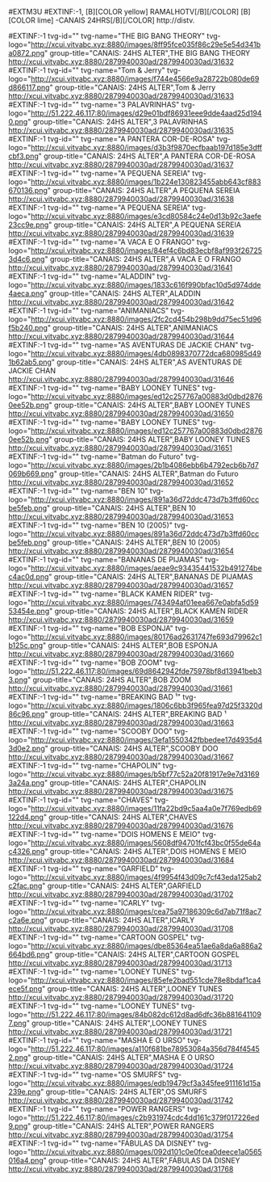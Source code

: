 




#EXTM3U
#EXTINF:-1, [B][COLOR  yellow] RAMALHOTV[/B][/COLOR]  [B][COLOR lime] -CANAIS 24HRS[/B][/COLOR]
http://distv.

#EXTINF:-1 tvg-id="" tvg-name="THE BIG BANG THEORY" tvg-logo="http://xcui.vitvabc.xyz:8880/images/8ff95fce035f86c29e5e54d341ba0872.png" group-title="CANAIS: 24HS ALTER",THE BIG BANG THEORY
http://xcui.vitvabc.xyz:8880/2879940030ad/2879940030ad/31632
#EXTINF:-1 tvg-id="" tvg-name="Tom & Jerry" tvg-logo="http://xcui.vitvabc.xyz:8880/images/f744e4566e9a28722b080de69d866117.png" group-title="CANAIS: 24HS ALTER",Tom & Jerry
http://xcui.vitvabc.xyz:8880/2879940030ad/2879940030ad/31633
#EXTINF:-1 tvg-id="" tvg-name="3 PALAVRINHAS" tvg-logo="http://51.222.46.117:80/images/d29e01bdf86931eee9dde4aad25d1940.png" group-title="CANAIS: 24HS ALTER",3 PALAVRINHAS
http://xcui.vitvabc.xyz:8880/2879940030ad/2879940030ad/31635
#EXTINF:-1 tvg-id="" tvg-name="A PANTERA COR-DE-ROSA" tvg-logo="http://xcui.vitvabc.xyz:8880/images/d3b3f9870ecfbaab197d185e3dffcbf3.png" group-title="CANAIS: 24HS ALTER",A PANTERA COR-DE-ROSA
http://xcui.vitvabc.xyz:8880/2879940030ad/2879940030ad/31637
#EXTINF:-1 tvg-id="" tvg-name="A PEQUENA SEREIA" tvg-logo="http://xcui.vitvabc.xyz:8880/images/1b224e130823455abb643cf883670136.png" group-title="CANAIS: 24HS ALTER",A PEQUENA SEREIA
http://xcui.vitvabc.xyz:8880/2879940030ad/2879940030ad/31638
#EXTINF:-1 tvg-id="" tvg-name="A PEQUENA SEREIA" tvg-logo="http://xcui.vitvabc.xyz:8880/images/e3cd80584c24e0d13b92c3aefe23cc9e.png" group-title="CANAIS: 24HS ALTER",A PEQUENA SEREIA
http://xcui.vitvabc.xyz:8880/2879940030ad/2879940030ad/31639
#EXTINF:-1 tvg-id="" tvg-name="A VACA E O FRANGO" tvg-logo="http://xcui.vitvabc.xyz:8880/images/84ef4c6bd83ecbf8af993f267253d4c6.png" group-title="CANAIS: 24HS ALTER",A VACA E O FRANGO
http://xcui.vitvabc.xyz:8880/2879940030ad/2879940030ad/31641
#EXTINF:-1 tvg-id="" tvg-name="ALADDIN" tvg-logo="http://xcui.vitvabc.xyz:8880/images/1833c616f990bfac10d5d974dde4aeca.png" group-title="CANAIS: 24HS ALTER",ALADDIN
http://xcui.vitvabc.xyz:8880/2879940030ad/2879940030ad/31642
#EXTINF:-1 tvg-id="" tvg-name="ANIMANIACS" tvg-logo="http://xcui.vitvabc.xyz:8880/images/2fc2cd454b298b9dd75ec51d96f5b240.png" group-title="CANAIS: 24HS ALTER",ANIMANIACS
http://xcui.vitvabc.xyz:8880/2879940030ad/2879940030ad/31644
#EXTINF:-1 tvg-id="" tvg-name="AS AVENTURAS DE JACKIE CHAN" tvg-logo="http://xcui.vitvabc.xyz:8880/images/4db0898370772dca680985d491b62ab5.png" group-title="CANAIS: 24HS ALTER",AS AVENTURAS DE JACKIE CHAN
http://xcui.vitvabc.xyz:8880/2879940030ad/2879940030ad/31646
#EXTINF:-1 tvg-id="" tvg-name="BABY LOONEY TUNES" tvg-logo="http://xcui.vitvabc.xyz:8880/images/ed12c257767a00883d0dbd28760ee52b.png" group-title="CANAIS: 24HS ALTER",BABY LOONEY TUNES
http://xcui.vitvabc.xyz:8880/2879940030ad/2879940030ad/31650
#EXTINF:-1 tvg-id="" tvg-name="BABY LOONEY TUNES" tvg-logo="http://xcui.vitvabc.xyz:8880/images/ed12c257767a00883d0dbd28760ee52b.png" group-title="CANAIS: 24HS ALTER",BABY LOONEY TUNES
http://xcui.vitvabc.xyz:8880/2879940030ad/2879940030ad/31651
#EXTINF:-1 tvg-id="" tvg-name="Batman do Futuro" tvg-logo="http://xcui.vitvabc.xyz:8880/images/2b1b4086ebb6b4792ecb6b7d7069b669.png" group-title="CANAIS: 24HS ALTER",Batman do Futuro
http://xcui.vitvabc.xyz:8880/2879940030ad/2879940030ad/31652
#EXTINF:-1 tvg-id="" tvg-name="BEN 10" tvg-logo="http://xcui.vitvabc.xyz:8880/images/891a36d72ddc473d7b3ffd60ccbe5feb.png" group-title="CANAIS: 24HS ALTER",BEN 10
http://xcui.vitvabc.xyz:8880/2879940030ad/2879940030ad/31653
#EXTINF:-1 tvg-id="" tvg-name="BEN 10 (2005)" tvg-logo="http://xcui.vitvabc.xyz:8880/images/891a36d72ddc473d7b3ffd60ccbe5feb.png" group-title="CANAIS: 24HS ALTER",BEN 10 (2005)
http://xcui.vitvabc.xyz:8880/2879940030ad/2879940030ad/31654
#EXTINF:-1 tvg-id="" tvg-name="BANANAS DE PIJAMAS" tvg-logo="http://xcui.vitvabc.xyz:8880/images/aeae9c93435441532b491274bec4ac0d.png" group-title="CANAIS: 24HS ALTER",BANANAS DE PIJAMAS
http://xcui.vitvabc.xyz:8880/2879940030ad/2879940030ad/31657
#EXTINF:-1 tvg-id="" tvg-name="BLACK KAMEN RIDER" tvg-logo="http://xcui.vitvabc.xyz:8880/images/743494af01eea667e0abfa5d5953454e.png" group-title="CANAIS: 24HS ALTER",BLACK KAMEN RIDER
http://xcui.vitvabc.xyz:8880/2879940030ad/2879940030ad/31659
#EXTINF:-1 tvg-id="" tvg-name="BOB ESPONJA" tvg-logo="http://xcui.vitvabc.xyz:8880/images/80176ad2631747fe693d79962c1b125c.png" group-title="CANAIS: 24HS ALTER",BOB ESPONJA
http://xcui.vitvabc.xyz:8880/2879940030ad/2879940030ad/31660
#EXTINF:-1 tvg-id="" tvg-name="BOB ZOOM" tvg-logo="http://51.222.46.117:80/images/69d8642942fde75978bf8d13941beb33.png" group-title="CANAIS: 24HS ALTER",BOB ZOOM
http://xcui.vitvabc.xyz:8880/2879940030ad/2879940030ad/31661
#EXTINF:-1 tvg-id="" tvg-name="BREAKING BAD ¹" tvg-logo="http://xcui.vitvabc.xyz:8880/images/1806c6bb3f965fea97d25f3320d86c96.png" group-title="CANAIS: 24HS ALTER",BREAKING BAD ¹
http://xcui.vitvabc.xyz:8880/2879940030ad/2879940030ad/31663
#EXTINF:-1 tvg-id="" tvg-name="SCOOBY DOO" tvg-logo="http://xcui.vitvabc.xyz:8880/images/3efa1550342fbbedee17d4935d43d0e2.png" group-title="CANAIS: 24HS ALTER",SCOOBY DOO
http://xcui.vitvabc.xyz:8880/2879940030ad/2879940030ad/31667
#EXTINF:-1 tvg-id="" tvg-name="CHAPOLIN" tvg-logo="http://xcui.vitvabc.xyz:8880/images/b5bf77c52a20f81917e9e7d31693a24a.png" group-title="CANAIS: 24HS ALTER",CHAPOLIN
http://xcui.vitvabc.xyz:8880/2879940030ad/2879940030ad/31675
#EXTINF:-1 tvg-id="" tvg-name="CHAVES" tvg-logo="http://xcui.vitvabc.xyz:8880/images/11fa22bd9c5aa4a0e7f769edb69122d4.png" group-title="CANAIS: 24HS ALTER",CHAVES
http://xcui.vitvabc.xyz:8880/2879940030ad/2879940030ad/31676
#EXTINF:-1 tvg-id="" tvg-name="DOIS HOMENS E MEIO" tvg-logo="http://xcui.vitvabc.xyz:8880/images/5608df94701fcf43bc0f55de64ac4326.png" group-title="CANAIS: 24HS ALTER",DOIS HOMENS E MEIO
http://xcui.vitvabc.xyz:8880/2879940030ad/2879940030ad/31684
#EXTINF:-1 tvg-id="" tvg-name="GARFIELD" tvg-logo="http://xcui.vitvabc.xyz:8880/images/4f9954f43d09c7cf43eda125ab2c2fac.png" group-title="CANAIS: 24HS ALTER",GARFIELD
http://xcui.vitvabc.xyz:8880/2879940030ad/2879940030ad/31702
#EXTINF:-1 tvg-id="" tvg-name="ICARLY" tvg-logo="http://xcui.vitvabc.xyz:8880/images/cea75a97186309c6d7ab71f8ac7c2a6e.png" group-title="CANAIS: 24HS ALTER",ICARLY
http://xcui.vitvabc.xyz:8880/2879940030ad/2879940030ad/31708
#EXTINF:-1 tvg-id="" tvg-name="CARTOON GOSPEL" tvg-logo="http://xcui.vitvabc.xyz:8880/images/dbe85364ea51ae6a8da6a886a2664bd6.png" group-title="CANAIS: 24HS ALTER",CARTOON GOSPEL
http://xcui.vitvabc.xyz:8880/2879940030ad/2879940030ad/31713
#EXTINF:-1 tvg-id="" tvg-name="LOONEY TUNES" tvg-logo="http://xcui.vitvabc.xyz:8880/images/85efe2bad551cde78e8bdaf1ca4ece5f.png" group-title="CANAIS: 24HS ALTER",LOONEY TUNES
http://xcui.vitvabc.xyz:8880/2879940030ad/2879940030ad/31720
#EXTINF:-1 tvg-id="" tvg-name="LOONEY TUNES" tvg-logo="http://51.222.46.117:80/images/84b082dc612d8ad6dfc36b8816411097.png" group-title="CANAIS: 24HS ALTER",LOONEY TUNES
http://xcui.vitvabc.xyz:8880/2879940030ad/2879940030ad/31721
#EXTINF:-1 tvg-id="" tvg-name="MASHA E O URSO" tvg-logo="http://51.222.46.117:80/images/a110f681be78953084a356d784f45452.png" group-title="CANAIS: 24HS ALTER",MASHA E O URSO
http://xcui.vitvabc.xyz:8880/2879940030ad/2879940030ad/31724
#EXTINF:-1 tvg-id="" tvg-name="OS SMURFS" tvg-logo="http://xcui.vitvabc.xyz:8880/images/edb19479cf3a345fee911161d15a239e.png" group-title="CANAIS: 24HS ALTER",OS SMURFS
http://xcui.vitvabc.xyz:8880/2879940030ad/2879940030ad/31742
#EXTINF:-1 tvg-id="" tvg-name="POWER RANGERS" tvg-logo="http://51.222.46.117:80/images/c2b931974cdc4dd161c379f017226ed9.png" group-title="CANAIS: 24HS ALTER",POWER RANGERS
http://xcui.vitvabc.xyz:8880/2879940030ad/2879940030ad/31754
#EXTINF:-1 tvg-id="" tvg-name="FÁBULAS DA DISNEY" tvg-logo="http://xcui.vitvabc.xyz:8880/images/092d101c0e0fcea0deece1a0565016a4.png" group-title="CANAIS: 24HS ALTER",FÁBULAS DA DISNEY
http://xcui.vitvabc.xyz:8880/2879940030ad/2879940030ad/31768
